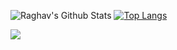 
![Raghav's Github Stats](https://github-readme-stats.vercel.app/api?username=RaghavDabra&show_icons=true&theme=midnight-purple)
[![Top Langs](https://github-readme-stats.vercel.app/api/top-langs/?username=RaghavDabra&theme=midnight-purple&layout=compact)](https://github.com/RaghavDabra/github-readme-stats)



![](https://komarev.com/ghpvc/?username=RaghavDabra&color=blueviolet&style=plastic)
